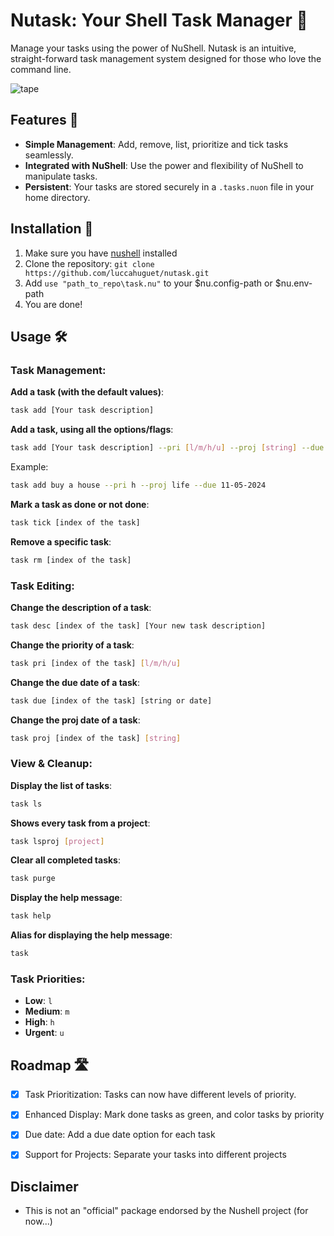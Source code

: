 # Nutask: Your Shell Task Manager 🌰

Manage your tasks using the power of NuShell. Nutask is an intuitive, straight-forward task management system designed for those who love the command line.

![tape](https://github.com/luccahuguet/nutask/assets/27565287/471476db-9bf4-4829-adc3-c04e9e7f7611)


## Features 🚀
- **Simple Management**: Add, remove, list, prioritize and tick tasks seamlessly.
- **Integrated with NuShell**: Use the power and flexibility of NuShell to manipulate tasks.
- **Persistent**: Your tasks are stored securely in a `.tasks.nuon` file in your home directory.
  
## Installation 💽
1. Make sure you have [nushell](https://www.nushell.sh) installed 
2. Clone the repository: `git clone https://github.com/luccahuguet/nutask.git`
3. Add `use "path_to_repo\task.nu"` to your $nu.config-path or $nu.env-path
4. You are done!
  
## Usage 🛠️

### Task Management:
**Add a task (with the default values)**: 
```bash
task add [Your task description]
```
**Add a task, using all the options/flags**: 
```bash
task add [Your task description] --pri [l/m/h/u] --proj [string] --due [string or date]
```
Example:
```bash
task add buy a house --pri h --proj life --due 11-05-2024
```
**Mark a task as done or not done**: 
```bash
task tick [index of the task]
```
**Remove a specific task**: 
```bash
task rm [index of the task]
```  
   
### Task Editing:
**Change the description of a task**: 
```bash
task desc [index of the task] [Your new task description]
```
**Change the priority of a task**: 
```bash
task pri [index of the task] [l/m/h/u]
```
**Change the due date of a task**: 
```bash
task due [index of the task] [string or date]
```
**Change the proj date of a task**: 
```bash
task proj [index of the task] [string]
```
   
### View & Cleanup:
**Display the list of tasks**: 
```bash
task ls
```
**Shows every task from a project**: 
```bash
task lsproj [project]
```
**Clear all completed tasks**: 
```bash
task purge
```
**Display the help message**: 
```bash
task help
```
**Alias for displaying the help message**: 
```bash
task 
```
  
### Task Priorities:
- **Low**: `l`
- **Medium**: `m`
- **High**: `h`
- **Urgent**: `u`
  
## Roadmap 🛣️
- [x] Task Prioritization: Tasks can now have different levels of priority.
- [x] Enhanced Display: Mark done tasks as green, and color tasks by priority
- [x] Due date: Add a due date option for each task
- [x] Support for Projects: Separate your tasks into different projects

  
## Disclaimer
- This is not an "official" package endorsed by the Nushell project (for now...)
